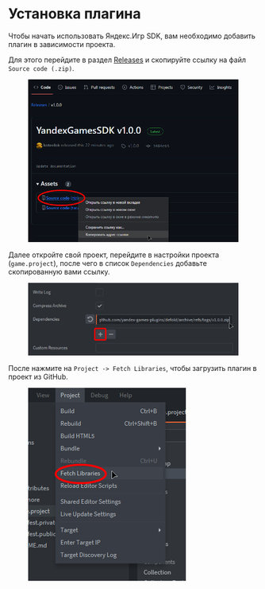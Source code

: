 # Установка плагина

Чтобы начать использовать Яндекс.Игр SDK, вам необходимо добавить плагин в зависимости проекта.

Для этого перейдите в раздел [Releases](https://github.com/yandex-games-plugins/defold/releases/latest) и скопируйте ссылку на файл `Source code (.zip)`.

<figure><img src="assets/download-release.png" alt=""><figcaption></figcaption></figure>

Далее откройте свой проект, перейдите в настройки проекта (`game.project`), после чего в список `Dependencies` добавьте скопированную вами ссылку.

<figure><img src="assets/add-dependency.png" alt=""><figcaption></figcaption></figure>

После нажмите на `Project -> Fetch Libraries`, чтобы загрузить плагин в проект из GitHub.

<figure><img src="assets/fetch-libraries.png" alt=""><figcaption></figcaption></figure>
